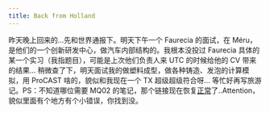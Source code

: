 ```yaml
---
title: Back from Holland
---
```


昨天晚上回来的...先和世界通报下。明天下午一个 Faurecia 的面试，在 Méru，是他们的一个创新研发中心，做汽车内部结构的。我根本没投过 Faurecia 具体的某一个实习（我指题目），可能是上次他们负责人来 UTC 的时候给他的 CV 带来的结果... 稍微查了下，明天面试我的做塑料成型，做各种铸造、发泡的计算模拟，用 ProCAST 啥的，貌似和我现在一个 TX 超级超级符合呀... 等忙好再写旅游记。PS：不知道哪位需要 MQ02 的笔记，那个链接现在恢复[正常](https://dl.dropboxusercontent.com/u/4509593/Misc/MQ02.pdf)了..Attention，貌似里面有个地方有个小错误，你找到没。